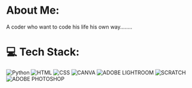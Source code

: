 # About Me:
A coder who want to code his life his own way........
# 💻 Tech Stack:
![Python](https://img.shields.io/badge/python-3670A0?style=for-the-badge&logo=python&logoColor=ffdd54) ![HTML](https://img.shields.io/badge/html) ![CSS](https://img.shields.io/badge/css) ![CANVA](https://img.shields.io/badge/canva-15F9EB) ![ADOBE LIGHTROOM](https://img.shields.io/badge/adobelightroom) ![SCRATCH](https://img.shields.io/badge/scratch) ![ADOBE PHOTOSHOP](https://img.shields.io/badge/adobephotoshop)
